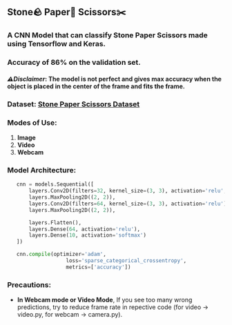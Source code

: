 ## **Stone🪨 Paper📄 Scissors✂️**

### A CNN Model that can classify Stone Paper Scissors made using Tensorflow and Keras.
### Accuracy of 86% on the validation set.
#### ***⚠️Disclaimer***: The model is not perfect and gives max accuracy when the object is placed in the center of the frame and fits the frame.

### Dataset: [Stone Paper Scissors Dataset](https://universe.roboflow.com/roboflow-58fyf/rock-paper-scissors-sxsw)

### Modes of Use:
1. **Image**
2. **Video**
3. **Webcam**

### Model Architecture:
```python
   cnn = models.Sequential([
       layers.Conv2D(filters=32, kernel_size=(3, 3), activation='relu', input_shape=(32,32, 3)),
       layers.MaxPooling2D((2, 2)),
       layers.Conv2D(filters=64, kernel_size=(3, 3), activation='relu'),
       layers.MaxPooling2D((2, 2)),

       layers.Flatten(),
       layers.Dense(64, activation='relu'),
       layers.Dense(10, activation='softmax')
   ])
```

```python
   cnn.compile(optimizer='adam',
                   loss='sparse_categorical_crossentropy',
                   metrics=['accuracy'])
```

### Precautions:
- **In Webcam mode or Video Mode**, If you see too many wrong predictions, try to reduce frame rate in repective code (for video -> video.py, for webcam -> camera.py).